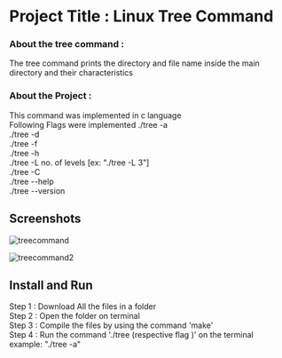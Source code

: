 
# Project Title : Linux Tree Command 

### About the tree command :
The tree command prints the directory and file name inside the main directory and their characteristics
### About the Project :
This command was implemented in c language  
Following Flags were implemented 
./tree -a  
./tree -d  
./tree -f   
./tree -h  
./tree -L no. of levels [ex: "./tree -L 3"]  
./tree -C  
./tree --help  
./tree --version  
## Screenshots


![treecommand](https://user-images.githubusercontent.com/103894310/179481998-241f6cac-80a3-42a4-a1c7-d957bf8a5712.png)

![treecommand2](https://user-images.githubusercontent.com/103894310/179485505-63d69058-57e7-4afb-a6ce-d66f45055236.png)

## Install and Run

Step 1 : Download All the files in a folder   
Step 2 : Open the folder on terminal  
Step 3 : Compile the files by using the command 'make'  
Step 4 : Run the command './tree (respective flag )' on the terminal   
         example: "./tree -a"

    